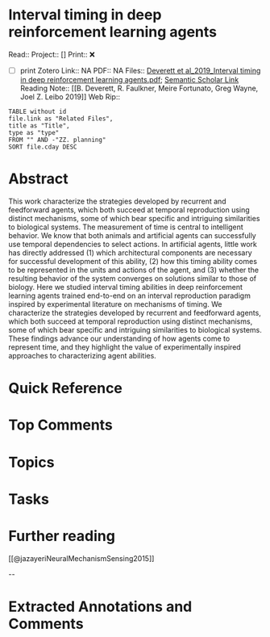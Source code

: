 

# Interval timing in deep reinforcement learning agents
Read:: 
Project:: []
Print::  ❌
- [ ] print 
Zotero Link:: NA
PDF:: NA
Files:: [Deverett et al_2019_Interval timing in deep reinforcement learning agents.pdf](file:///home/michaelt/Insync/m@tarlton.info/Google%20Drive/06.%20Zotero/storage/X59FSW3J/Deverett%20et%20al_2019_Interval%20timing%20in%20deep%20reinforcement%20learning%20agents.pdf); [Semantic Scholar Link](file://)
Reading Note:: [[B. Deverett, R. Faulkner, Meire Fortunato, Greg Wayne, Joel Z. Leibo 2019]]
Web Rip:: 
```dataview
TABLE without id
file.link as "Related Files",
title as "Title",
type as "type"
FROM "" AND -"ZZ. planning"
SORT file.cday DESC
```

# Abstract
This work characterize the strategies developed by recurrent and feedforward agents, which both succeed at temporal reproduction using distinct mechanisms, some of which bear specific and intriguing similarities to biological systems. The measurement of time is central to intelligent behavior. We know that both animals and artificial agents can successfully use temporal dependencies to select actions. In artificial agents, little work has directly addressed (1) which architectural components are necessary for successful development of this ability, (2) how this timing ability comes to be represented in the units and actions of the agent, and (3) whether the resulting behavior of the system converges on solutions similar to those of biology. Here we studied interval timing abilities in deep reinforcement learning agents trained end-to-end on an interval reproduction paradigm inspired by experimental literature on mechanisms of timing. We characterize the strategies developed by recurrent and feedforward agents, which both succeed at temporal reproduction using distinct mechanisms, some of which bear specific and intriguing similarities to biological systems. These findings advance our understanding of how agents come to represent time, and they highlight the value of experimentally inspired approaches to characterizing agent abilities.

# Quick Reference


# Top Comments


# Topics


# Tasks

#  Further reading
[[@jazayeriNeuralMechanismSensing2015]]



--
# Extracted Annotations and Comments